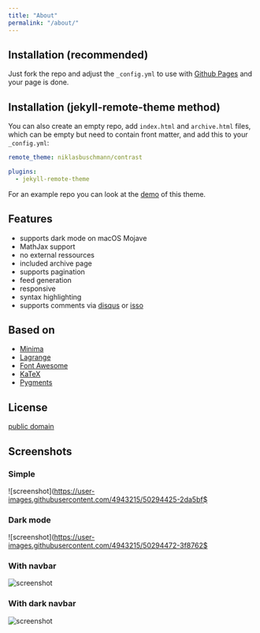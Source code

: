 ```yaml
---
title: "About"
permalink: "/about/"
---
```


## Installation (recommended)

Just fork the repo and adjust the `_config.yml` to use with [Github Pages](https://pages.github.com/) and your page is done.

## Installation (jekyll-remote-theme method)

You can also create an empty repo, add `index.html` and `archive.html` files, which can be empty but need to contain front matter, and add this to your `_config.yml`:

```yaml
remote_theme: niklasbuschmann/contrast

plugins:
  - jekyll-remote-theme
```

For an example repo you can look at the [demo](https://github.com/niklasbuschmann/contrast-demo) of this theme.

## Features

 - supports dark mode on macOS Mojave
 - MathJax support
 - no external ressources
 - included archive page
 - supports pagination
 - feed generation
 - responsive
 - syntax highlighting
 - supports comments via [disqus](https://disqus.com/) or [isso](http://posativ.org/isso/)

## Based on

- [Minima](https://github.com/jekyll/minima)
- [Lagrange](https://github.com/LeNPaul/Lagrange)
- [Font Awesome](http://fontawesome.io/)
- [KaTeX](https://katex.org/)
- [Pygments](https://github.com/richleland/pygments-css)

## License

[public domain](http://unlicense.org/)

## Screenshots

### Simple

![screenshot](https://user-images.githubusercontent.com/4943215/50294425-2da5bf$

### Dark mode

![screenshot](https://user-images.githubusercontent.com/4943215/50294472-3f8762$

### With navbar

![screenshot](https://user-images.githubusercontent.com/4943215/50602342-6bafd400-0eb7-11e9-8275-d0986af3061f.png)

### With dark navbar

![screenshot](https://user-images.githubusercontent.com/4943215/50602434-82562b00-0eb7-11e9-86f3-ac9b6f577843.png)
